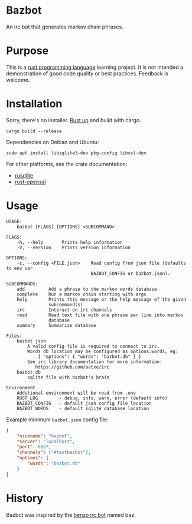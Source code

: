 
# Bazbot

An irc bot that generates markov chain phrases.

# Purpose

This is a [rust programming language][1] learning project.  It is not intended a
demonstration of good code quality or best practices.  Feedback is welcome.

# Installation

Sorry, there's no installer.  [Rust up][2] and build with cargo.

```
cargo build --release
```

Dependencies on Debian and Ubuntu:

```
sudo apt install libsqlite3-dev pkg-config libssl-dev
```

For other platforms, see the crate documentation:

 - [rusqlite][3]
 - [rust-openssl][4]

# Usage

```
USAGE:
    bazbot [FLAGS] [OPTIONS] <SUBCOMMAND>

FLAGS:
    -h, --help       Prints help information
    -V, --version    Prints version information

OPTIONS:
    -c, --config <FILE.json>    Read config from json file (defaults to env var
                                BAZBOT_CONFIG or bazbot.json).

SUBCOMMANDS:
    add         Add a phrase to the markov words database
    complete    Run a markov chain starting with args
    help        Prints this message or the help message of the given
                subcommand(s)
    irc         Interact on irc channels
    read        Read text file with one phrase per line into markov
                database
    summary     Summarize database

Files:
    bazbot.json
        A valid config file is required to connect to irc.
        Words db location may be configured as options.words, eg:
            { "options": { "words": "bazbot.db" } }
        See irc library documentation for more information:
           https://github.com/aatxe/irc
    bazbot.db
        sqlite file with bazbot's brain

Environment
    Additional environment will be read from .env
    RUST_LOG        - debug, info, warn, error (default info)
    BAZBOT_CONFIG   - default json config file location
    BAZBOT_WORDS    - default sqlite database location
```

Example minimum `bazbot.json` config file:

``` json
{
    "nickname": "bazbot",
    "server": "localhost",
    "port": 6667,
    "channels": ["#testbazbot"],
    "options": {
        "words": "bazbot.db"
    }
}
```

# History

Bazbot was inspired by the [benzo irc bot][5] named baz.

[1]: https://www.rust-lang.org/
[2]: https://www.rustup.rs/
[3]: https://github.com/rusqlite/rusqlite
[4]: https://docs.rs/openssl/
[5]: http://benzo.sourceforge.net/
